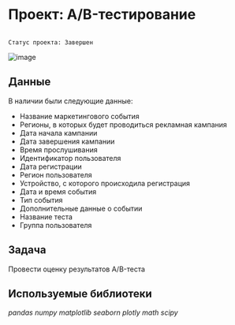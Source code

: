 # Проект: А/B-тестированиe
                                                                                                              Статус проекта: Завершен

![image](https://user-images.githubusercontent.com/43203558/185768879-02cd6bd1-3610-4242-a6ce-0e357197722f.png)

## Данные

В наличии были следующие данные:

- Название маркетингового события
- Регионы, в которых будет проводиться рекламная кампания
- Дата начала кампании
- Дата завершения кампании
- Время прослушивания
- Идентификатор пользователя
- Дата регистрации
- Регион пользователя
- Устройство, с которого происходила регистрация
- Дата и время события
- Тип события
- Дополнительные данные о событии
- Название теста
- Группа пользователя

## Задача

Провести оценку результатов A/B-теста

## Используемые библиотеки

*pandas* *numpy* *matplotlib* *seaborn* *plotly* *math* *scipy*
